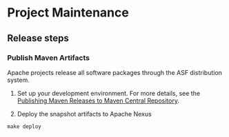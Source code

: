 <!--
#
# Licensed to the Apache Software Foundation (ASF) under one or more
# contributor license agreements.  See the NOTICE file distributed with
# this work for additional information regarding copyright ownership.
# The ASF licenses this file to You under the Apache License, Version 2.0
# (the "License"); you may not use this file except in compliance with
# the License.  You may obtain a copy of the License at
#
#     http://www.apache.org/licenses/LICENSE-2.0
#
# Unless required by applicable law or agreed to in writing, software
# distributed under the License is distributed on an "AS IS" BASIS,
# WITHOUT WARRANTIES OR CONDITIONS OF ANY KIND, either express or implied.
# See the License for the specific language governing permissions and
# limitations under the License.
#
-->

Project Maintenance
=================

## Release steps

### Publish Maven Artifacts
Apache projects release all software packages through the ASF distribution system. 

1. Set up your development environment. For more details, see the [Publishing Maven Releases to Maven Central Repository](https://infra.apache.org/publishing-maven-artifacts.html).

2. Deploy the snapshot artifacts to Apache Nexus

```shell
make deploy
```
